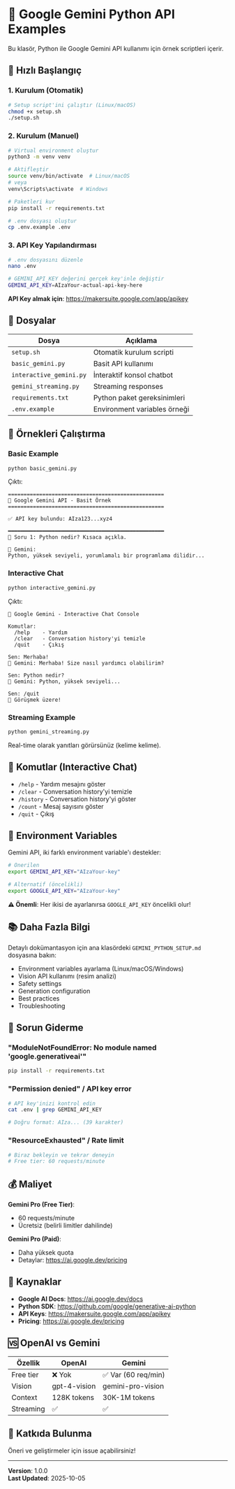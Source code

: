 # 🌟 Google Gemini Python API Examples

Bu klasör, Python ile Google Gemini API kullanımı için örnek scriptleri içerir.

## 🚀 Hızlı Başlangıç

### 1. Kurulum (Otomatik)

```bash
# Setup script'ini çalıştır (Linux/macOS)
chmod +x setup.sh
./setup.sh
```

### 2. Kurulum (Manuel)

```bash
# Virtual environment oluştur
python3 -m venv venv

# Aktifleştir
source venv/bin/activate  # Linux/macOS
# veya
venv\Scripts\activate  # Windows

# Paketleri kur
pip install -r requirements.txt

# .env dosyası oluştur
cp .env.example .env
```

### 3. API Key Yapılandırması

```bash
# .env dosyasını düzenle
nano .env

# GEMINI_API_KEY değerini gerçek key'inle değiştir
GEMINI_API_KEY=AIzaYour-actual-api-key-here
```

**API Key almak için**: https://makersuite.google.com/app/apikey

## 📁 Dosyalar

| Dosya | Açıklama |
|-------|----------|
| `setup.sh` | Otomatik kurulum scripti |
| `basic_gemini.py` | Basit API kullanımı |
| `interactive_gemini.py` | İnteraktif konsol chatbot |
| `gemini_streaming.py` | Streaming responses |
| `requirements.txt` | Python paket gereksinimleri |
| `.env.example` | Environment variables örneği |

## 🎯 Örnekleri Çalıştırma

### Basic Example
```bash
python basic_gemini.py
```

Çıktı:
```
==================================================
🌟 Google Gemini API - Basit Örnek
==================================================

✅ API key bulundu: AIza123...xyz4

━━━━━━━━━━━━━━━━━━━━━━━━━━━━━━━━━━━━━━━━━━━━━━━━━━
📝 Soru 1: Python nedir? Kısaca açıkla.

🌟 Gemini:
Python, yüksek seviyeli, yorumlamalı bir programlama dilidir...
```

### Interactive Chat
```bash
python interactive_gemini.py
```

Çıktı:
```
🌟 Google Gemini - Interactive Chat Console

Komutlar:
  /help    - Yardım
  /clear   - Conversation history'yi temizle
  /quit    - Çıkış

Sen: Merhaba!
🌟 Gemini: Merhaba! Size nasıl yardımcı olabilirim?

Sen: Python nedir?
🌟 Gemini: Python, yüksek seviyeli...

Sen: /quit
👋 Görüşmek üzere!
```

### Streaming Example
```bash
python gemini_streaming.py
```

Real-time olarak yanıtları görürsünüz (kelime kelime).

## 🔧 Komutlar (Interactive Chat)

- `/help` - Yardım mesajını göster
- `/clear` - Conversation history'yi temizle
- `/history` - Conversation history'yi göster
- `/count` - Mesaj sayısını göster
- `/quit` - Çıkış

## 🔑 Environment Variables

Gemini API, iki farklı environment variable'ı destekler:

```bash
# Önerilen
export GEMINI_API_KEY="AIzaYour-key"

# Alternatif (öncelikli)
export GOOGLE_API_KEY="AIzaYour-key"
```

**⚠️ Önemli**: Her ikisi de ayarlanırsa `GOOGLE_API_KEY` öncelikli olur!

## 📚 Daha Fazla Bilgi

Detaylı dokümantasyon için ana klasördeki `GEMINI_PYTHON_SETUP.md` dosyasına bakın:
- Environment variables ayarlama (Linux/macOS/Windows)
- Vision API kullanımı (resim analizi)
- Safety settings
- Generation configuration
- Best practices
- Troubleshooting

## 🐛 Sorun Giderme

### "ModuleNotFoundError: No module named 'google.generativeai'"
```bash
pip install -r requirements.txt
```

### "Permission denied" / API key error
```bash
# API key'inizi kontrol edin
cat .env | grep GEMINI_API_KEY

# Doğru format: AIza... (39 karakter)
```

### "ResourceExhausted" / Rate limit
```bash
# Biraz bekleyin ve tekrar deneyin
# Free tier: 60 requests/minute
```

## 💰 Maliyet

**Gemini Pro (Free Tier)**:
- 60 requests/minute
- Ücretsiz (belirli limitler dahilinde)

**Gemini Pro (Paid)**:
- Daha yüksek quota
- Detaylar: https://ai.google.dev/pricing

## 📖 Kaynaklar

- **Google AI Docs**: https://ai.google.dev/docs
- **Python SDK**: https://github.com/google/generative-ai-python
- **API Keys**: https://makersuite.google.com/app/apikey
- **Pricing**: https://ai.google.dev/pricing

## 🆚 OpenAI vs Gemini

| Özellik | OpenAI | Gemini |
|---------|--------|--------|
| Free tier | ❌ Yok | ✅ Var (60 req/min) |
| Vision | gpt-4-vision | gemini-pro-vision |
| Context | 128K tokens | 30K-1M tokens |
| Streaming | ✅ | ✅ |

## 🤝 Katkıda Bulunma

Öneri ve geliştirmeler için issue açabilirsiniz!

---

**Version**: 1.0.0  
**Last Updated**: 2025-10-05
